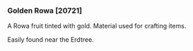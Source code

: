 ### Golden Rowa [20721]

A Rowa fruit tinted with gold. Material used for crafting items.

Easily found near the Erdtree.